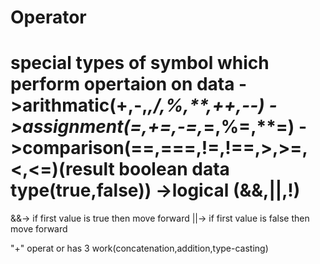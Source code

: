 
Operator
=======================
special types of symbol which perform opertaion on data
->arithmatic(+,-,*,/,%,**,++,--)
->assignment(=,+=,-=,*=,%=,**=)
->comparison(==,===,!=,!==,>,>=,<,<=)(result boolean data type(true,false))
->logical (&&,||,!)
====================
 &&-> if first value is true then  move forward
 ||-> if first value is false then move forward


"+" operat or has 3 work(concatenation,addition,type-casting)